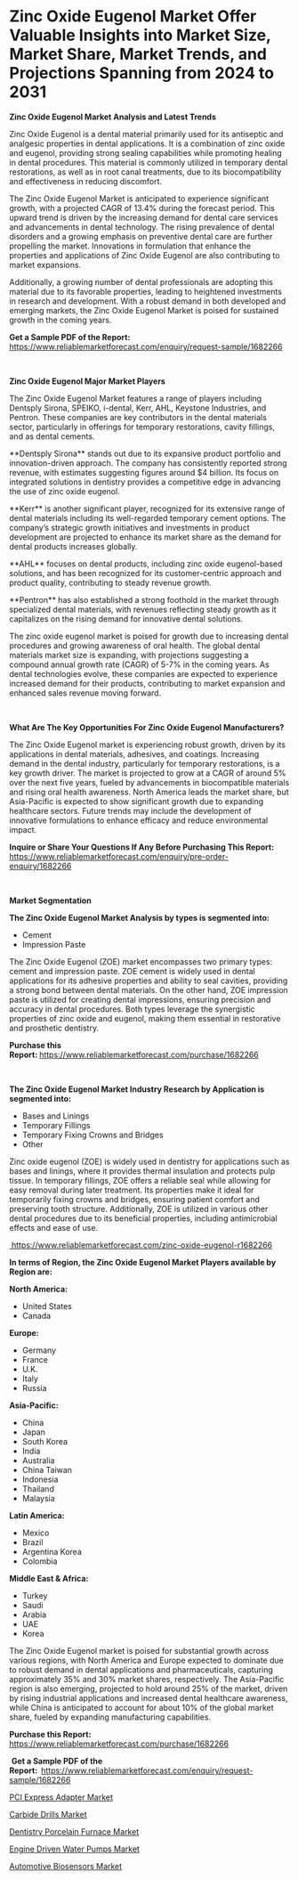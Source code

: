 <p><h1>Zinc Oxide Eugenol Market Offer Valuable Insights into Market Size, Market Share, Market Trends, and Projections Spanning from 2024 to 2031</h1></p><p><strong>Zinc Oxide Eugenol Market Analysis and Latest Trends</strong></p>
<p><p>Zinc Oxide Eugenol is a dental material primarily used for its antiseptic and analgesic properties in dental applications. It is a combination of zinc oxide and eugenol, providing strong sealing capabilities while promoting healing in dental procedures. This material is commonly utilized in temporary dental restorations, as well as in root canal treatments, due to its biocompatibility and effectiveness in reducing discomfort.</p><p>The Zinc Oxide Eugenol Market is anticipated to experience significant growth, with a projected CAGR of 13.4% during the forecast period. This upward trend is driven by the increasing demand for dental care services and advancements in dental technology. The rising prevalence of dental disorders and a growing emphasis on preventive dental care are further propelling the market. Innovations in formulation that enhance the properties and applications of Zinc Oxide Eugenol are also contributing to market expansions.</p><p>Additionally, a growing number of dental professionals are adopting this material due to its favorable properties, leading to heightened investments in research and development. With a robust demand in both developed and emerging markets, the Zinc Oxide Eugenol Market is poised for sustained growth in the coming years.</p></p>
<p><strong>Get a Sample PDF of the Report:&nbsp;</strong> <a href="https://www.reliablemarketforecast.com/enquiry/request-sample/1682266?utm_campaign=1129&utm_medium=2&utm_source=Github&utm_content=ia&utm_term=01102024&utm_id=zinc-oxide-eugenol">https://www.reliablemarketforecast.com/enquiry/request-sample/1682266</a></p>
<p>&nbsp;</p>
<p><strong>Zinc Oxide Eugenol Major Market Players</strong></p>
<p><p>The Zinc Oxide Eugenol Market features a range of players including Dentsply Sirona, SPEIKO, i-dental, Kerr, AHL, Keystone Industries, and Pentron. These companies are key contributors in the dental materials sector, particularly in offerings for temporary restorations, cavity fillings, and as dental cements.</p><p>**Dentsply Sirona** stands out due to its expansive product portfolio and innovation-driven approach. The company has consistently reported strong revenue, with estimates suggesting figures around $4 billion. Its focus on integrated solutions in dentistry provides a competitive edge in advancing the use of zinc oxide eugenol.</p><p>**Kerr** is another significant player, recognized for its extensive range of dental materials including its well-regarded temporary cement options. The company’s strategic growth initiatives and investments in product development are projected to enhance its market share as the demand for dental products increases globally.</p><p>**AHL** focuses on dental products, including zinc oxide eugenol-based solutions, and has been recognized for its customer-centric approach and product quality, contributing to steady revenue growth.</p><p>**Pentron** has also established a strong foothold in the market through specialized dental materials, with revenues reflecting steady growth as it capitalizes on the rising demand for innovative dental solutions.</p><p>The zinc oxide eugenol market is poised for growth due to increasing dental procedures and growing awareness of oral health. The global dental materials market size is expanding, with projections suggesting a compound annual growth rate (CAGR) of 5-7% in the coming years. As dental technologies evolve, these companies are expected to experience increased demand for their products, contributing to market expansion and enhanced sales revenue moving forward.</p></p>
<p>&nbsp;</p>
<p><strong>What Are The Key Opportunities For Zinc Oxide Eugenol Manufacturers?</strong></p>
<p><p>The Zinc Oxide Eugenol market is experiencing robust growth, driven by its applications in dental materials, adhesives, and coatings. Increasing demand in the dental industry, particularly for temporary restorations, is a key growth driver. The market is projected to grow at a CAGR of around 5% over the next five years, fueled by advancements in biocompatible materials and rising oral health awareness. North America leads the market share, but Asia-Pacific is expected to show significant growth due to expanding healthcare sectors. Future trends may include the development of innovative formulations to enhance efficacy and reduce environmental impact.</p></p>
<p><strong>Inquire or Share Your Questions If Any Before Purchasing This Report:</strong> <a href="https://www.reliablemarketforecast.com/enquiry/pre-order-enquiry/1682266?utm_campaign=1129&utm_medium=2&utm_source=Github&utm_content=ia&utm_term=01102024&utm_id=zinc-oxide-eugenol">https://www.reliablemarketforecast.com/enquiry/pre-order-enquiry/1682266</a></p>
<p>&nbsp;</p>
<p><strong>Market Segmentation</strong></p>
<p><strong>The Zinc Oxide Eugenol Market Analysis by types is segmented into:</strong></p>
<p><ul><li>Cement</li><li>Impression Paste</li></ul></p>
<p><p>The Zinc Oxide Eugenol (ZOE) market encompasses two primary types: cement and impression paste. ZOE cement is widely used in dental applications for its adhesive properties and ability to seal cavities, providing a strong bond between dental materials. On the other hand, ZOE impression paste is utilized for creating dental impressions, ensuring precision and accuracy in dental procedures. Both types leverage the synergistic properties of zinc oxide and eugenol, making them essential in restorative and prosthetic dentistry.</p></p>
<p><strong>Purchase this Report:&nbsp;</strong><a href="https://www.reliablemarketforecast.com/purchase/1682266?utm_campaign=1129&utm_medium=2&utm_source=Github&utm_content=ia&utm_term=01102024&utm_id=zinc-oxide-eugenol">https://www.reliablemarketforecast.com/purchase/1682266</a></p>
<p>&nbsp;</p>
<p><strong>The Zinc Oxide Eugenol Market Industry Research by Application is segmented into:</strong></p>
<p><ul><li>Bases and Linings</li><li>Temporary Fillings</li><li>Temporary Fixing Crowns and Bridges</li><li>Other</li></ul></p>
<p><p>Zinc oxide eugenol (ZOE) is widely used in dentistry for applications such as bases and linings, where it provides thermal insulation and protects pulp tissue. In temporary fillings, ZOE offers a reliable seal while allowing for easy removal during later treatment. Its properties make it ideal for temporarily fixing crowns and bridges, ensuring patient comfort and preserving tooth structure. Additionally, ZOE is utilized in various other dental procedures due to its beneficial properties, including antimicrobial effects and ease of use.</p></p>
<p><a href="https://www.reliablemarketforecast.com/zinc-oxide-eugenol-r1682266?utm_campaign=1129&utm_medium=2&utm_source=Github&utm_content=ia&utm_term=01102024&utm_id=zinc-oxide-eugenol">&nbsp;https://www.reliablemarketforecast.com/zinc-oxide-eugenol-r1682266</a></p>
<p><strong>In terms of Region, the Zinc Oxide Eugenol Market Players available by Region are:</strong></p>
<p>
    <p> <strong> North America: </strong>
        <ul>
            <li>United States</li>
            <li>Canada</li>
        </ul>
        </p> 
    <p> <strong> Europe: </strong>
        <ul>
            <li>Germany</li>
            <li>France</li>
            <li>U.K.</li>
            <li>Italy</li>
            <li>Russia</li>
        </ul>
        </p> 
    <p> <strong> Asia-Pacific: </strong>
        <ul>
            <li>China</li>
            <li>Japan</li>
            <li>South Korea</li>
            <li>India</li>
            <li>Australia</li>
            <li>China Taiwan</li>
            <li>Indonesia</li>
            <li>Thailand</li>
            <li>Malaysia</li>
        </ul>
        </p> 
    <p> <strong> Latin America: </strong>
        <ul>
            <li>Mexico</li>
            <li>Brazil</li>
            <li>Argentina Korea</li>
            <li>Colombia</li>
        </ul>
        </p> 
    <p> <strong> Middle East & Africa: </strong>
        <ul>
            <li>Turkey</li>
            <li>Saudi</li>
            <li>Arabia</li>
            <li>UAE</li>
            <li>Korea</li>
        </ul>
    </p>
    </p>
<p><p>The Zinc Oxide Eugenol market is poised for substantial growth across various regions, with North America and Europe expected to dominate due to robust demand in dental applications and pharmaceuticals, capturing approximately 35% and 30% market shares, respectively. The Asia-Pacific region is also emerging, projected to hold around 25% of the market, driven by rising industrial applications and increased dental healthcare awareness, while China is anticipated to account for about 10% of the global market share, fueled by expanding manufacturing capabilities.</p></p>
<p><strong>Purchase this Report: </strong><a href="https://www.reliablemarketforecast.com/purchase/1682266?utm_campaign=1129&utm_medium=2&utm_source=Github&utm_content=ia&utm_term=01102024&utm_id=zinc-oxide-eugenol">https://www.reliablemarketforecast.com/purchase/1682266</a></p>
<p>&nbsp;<strong>Get a Sample PDF of the Report:&nbsp;&nbsp;</strong><a href="https://www.reliablemarketforecast.com/enquiry/request-sample/1682266?utm_campaign=1129&utm_medium=2&utm_source=Github&utm_content=ia&utm_term=01102024&utm_id=zinc-oxide-eugenol">https://www.reliablemarketforecast.com/enquiry/request-sample/1682266</a></p>
<p><strong></strong></p>
<p><p><a href="https://issuu.com/reportprime-2/docs/pci-express-adapter-market-size-203_eb079c6b597bc8?utm_campaign=1129&utm_medium=2&utm_source=Github&utm_content=ia&utm_term=01102024&utm_id=zinc-oxide-eugenol">PCI Express Adapter Market</a></p><p><a href="https://github.com/SidorelaGurakuqi596/Market-Research-Report-List-1/blob/main/carbide-drills-market.md?utm_campaign=1129&utm_medium=2&utm_source=Github&utm_content=ia&utm_term=01102024&utm_id=zinc-oxide-eugenol">Carbide Drills Market</a></p><p><a href="https://github.com/denzelze5o/Market-Research-Report-List-1/blob/main/dentistry-porcelain-furnace-market.md?utm_campaign=1129&utm_medium=2&utm_source=Github&utm_content=ia&utm_term=01102024&utm_id=zinc-oxide-eugenol">Dentistry Porcelain Furnace Market</a></p><p><a href="https://www.linkedin.com/pulse/global-perspectives-engine-driven-water-pumps-market-trends-gyqqe?utm_campaign=1129&utm_medium=2&utm_source=Github&utm_content=ia&utm_term=01102024&utm_id=zinc-oxide-eugenol">Engine Driven Water Pumps Market</a></p><p><a href="https://medium.com/@swordcubrasht/global-automotive-biosensors-market-focus-on-product-type-thermal-biosensors-piezo-electric-760edd321a0a?postPublishedType=repub&utm_campaign=1129&utm_medium=2&utm_source=Github&utm_content=ia&utm_term=01102024&utm_id=zinc-oxide-eugenol">Automotive Biosensors Market</a></p></p>